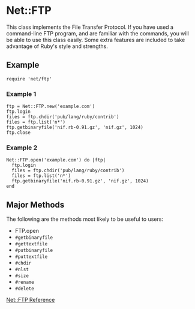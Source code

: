 # Net::FTP

This class implements the File Transfer Protocol.  If you have used a
command-line FTP program, and are familiar with the commands, you will be able
to use this class easily.  Some extra features are included to take advantage
of Ruby's style and strengths.

## Example

    require 'net/ftp'

### Example 1

    ftp = Net::FTP.new('example.com')
    ftp.login
    files = ftp.chdir('pub/lang/ruby/contrib')
    files = ftp.list('n*')
    ftp.getbinaryfile('nif.rb-0.91.gz', 'nif.gz', 1024)
    ftp.close

### Example 2

    Net::FTP.open('example.com') do |ftp|
      ftp.login
      files = ftp.chdir('pub/lang/ruby/contrib')
      files = ftp.list('n*')
      ftp.getbinaryfile('nif.rb-0.91.gz', 'nif.gz', 1024)
    end

## Major Methods

The following are the methods most likely to be useful to users:

*   FTP.open
*   `#getbinaryfile`
*   `#gettextfile`
*   `#putbinaryfile`
*   `#puttextfile`
*   `#chdir`
*   `#nlst`
*   `#size`
*   `#rename`
*   `#delete`


[Net::FTP Reference](https://ruby-doc.org/stdlib-2.6/libdoc/net/ftp/rdoc/Net/FTP.html)